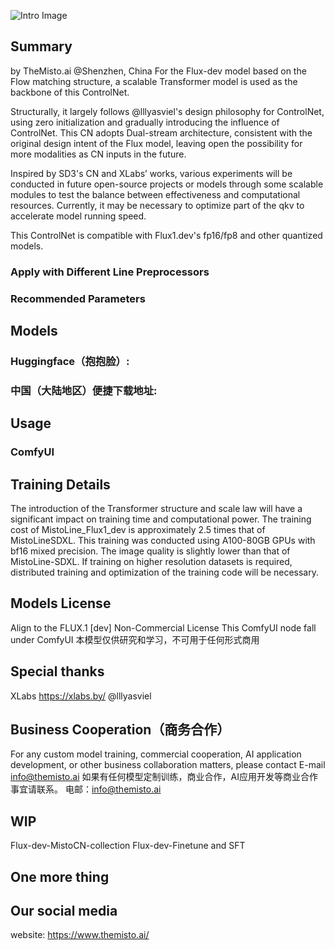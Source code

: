 ![Intro Image]()  
## Summary
by TheMisto.ai @Shenzhen, China
For the Flux-dev model based on the Flow matching structure, a scalable Transformer model is used as the backbone of this ControlNet.

Structurally, it largely follows @lllyasviel's design philosophy for ControlNet, using zero initialization and gradually introducing the influence of ControlNet.
This CN adopts Dual-stream architecture, consistent with the original design intent of the Flux model, leaving open the possibility for more modalities as CN inputs in the future.

Inspired by SD3's CN and XLabs’ works, various experiments will be conducted in future open-source projects or models through some scalable modules to test the balance between effectiveness and computational resources. Currently, it may be necessary to optimize part of the qkv to accelerate model running speed.

This ControlNet is compatible with Flux1.dev's fp16/fp8 and other quantized models.

### Apply with Different Line Preprocessors

### Recommended Parameters


## Models

### Huggingface（抱抱脸）:

### 中国（大陆地区）便捷下载地址:

## Usage

### ComfyUI


## Training Details
The introduction of the Transformer structure and scale law will have a significant impact on training time and computational power. The training cost of MistoLine_Flux1_dev is approximately 2.5 times that of MistoLineSDXL.
This training was conducted using A100-80GB GPUs with bf16 mixed precision. The image quality is slightly lower than that of MistoLine-SDXL.
If training on higher resolution datasets is required, distributed training and optimization of the training code will be necessary.


## Models License
Align to the FLUX.1 [dev] Non-Commercial License
This ComfyUI node fall under ComfyUI
本模型仅供研究和学习，不可用于任何形式商用

## Special thanks
XLabs https://xlabs.by/
@lllyasviel


## Business Cooperation（商务合作）
For any custom model training, commercial cooperation, AI application development, or other business collaboration matters, please contact E-mail info@themisto.ai
如果有任何模型定制训练，商业合作，AI应用开发等商业合作事宜请联系。 电邮：info@themisto.ai

## WIP
Flux-dev-MistoCN-collection
Flux-dev-Finetune and SFT

## One more thing


## Our social media
website: https://www.themisto.ai/